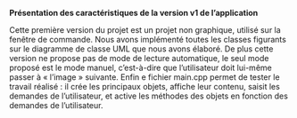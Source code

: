 **Présentation des caractéristiques de la version v1 de l’application**

Cette première version du projet est un projet non graphique, utilisé sur la fenêtre de commande. Nous avons implémenté toutes les classes figurants sur le diagramme de classe UML que nous avons élaboré. De plus cette version ne propose pas de mode de lecture automatique, le seul mode proposé est le mode manuel, c’est-à-dire que l’utilisateur doit lui-même passer à « l’image » suivante. Enfin e fichier main.cpp permet de tester le travail réalisé : il crée les principaux objets, affiche leur contenu, saisit les demandes de l’utilisateur, et active les méthodes des objets en fonction des demandes de l’utilisateur.
